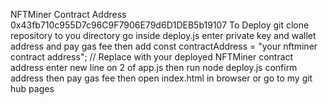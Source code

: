 NFTMiner Contract Address
0x43fb710c955D7c96C9F7906E79d6D1DEB5b19107
To Deploy git clone repository to you directory go inside 
deploy.js enter private key and wallet address and pay gas fee then
add
const contractAddress = "your nftminer contract address"; // Replace with your deployed NFTMiner contract address
enter new line on 2 of app.js then run node deploy.js confirm address
then pay gas fee then open index.html in browser or go to my git hub pages